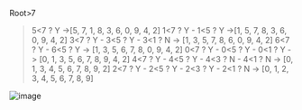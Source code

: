 Root>7
>5<7 ? Y ->[5, 7, 1, 8, 3, 6, 0, 9, 4, 2]
1<7 ? Y - 1<5 ? Y ->[1, 5, 7, 8, 3, 6, 0, 9, 4, 2]
3<7 ? Y - 3<5 ? Y - 3<1 ? N -> [1, 3, 5, 7, 8, 6, 0, 9, 4, 2]
6<7 ? Y - 6<5 ? Y -> [1, 3, 5, 6, 7, 8, 0, 9, 4, 2]
0<7 ? Y - 0<5 ? Y - 0<1 ? Y -> [0, 1, 3, 5, 6, 7, 8, 9, 4, 2]
4<7 ? Y - 4<5 ? Y - 4<3 ? N - 4<1 ? N -> [0, 1, 3, 4, 5, 6, 7, 8, 9, 2]
2<7 ? Y - 2<5 ? Y - 2<3 ? Y - 2<1 ? N -> [0, 1, 2, 3, 4, 5, 6, 7, 8, 9]

![image](https://www.linkpicture.com/q/Resim4_2.png)
